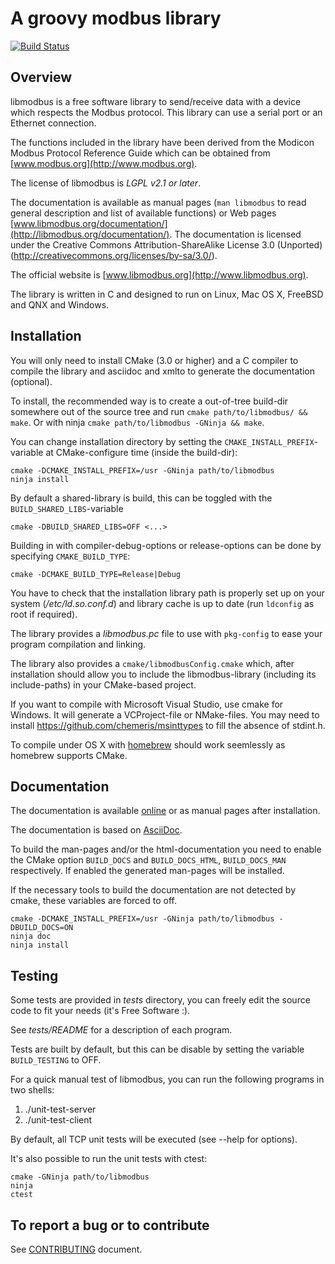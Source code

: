 A groovy modbus library
=======================

[![Build Status](https://travis-ci.org/stephane/libmodbus.svg?branch=master)](https://travis-ci.org/stephane/libmodbus)

Overview
--------

libmodbus is a free software library to send/receive data with a device which
respects the Modbus protocol. This library can use a serial port or an Ethernet
connection.

The functions included in the library have been derived from the Modicon Modbus
Protocol Reference Guide which can be obtained from [www.modbus.org](http://www.modbus.org).

The license of libmodbus is *LGPL v2.1 or later*.

The documentation is available as manual pages (`man libmodbus` to read general
description and list of available functions) or Web pages
[www.libmodbus.org/documentation/](http://libmodbus.org/documentation/). The
documentation is licensed under the Creative Commons Attribution-ShareAlike
License 3.0 (Unported) (<http://creativecommons.org/licenses/by-sa/3.0/>).

The official website is [www.libmodbus.org](http://www.libmodbus.org).

The library is written in C and designed to run on Linux, Mac OS X, FreeBSD and
QNX and Windows.

Installation
------------

You will only need to install CMake (3.0 or higher) and a C compiler to compile
the library and asciidoc and xmlto to generate the documentation (optional).

To install, the recommended way is to create a out-of-tree build-dir somewhere
out of the source tree and run `cmake path/to/libmodbus/ && make`. Or with ninja
`cmake path/to/libmodbus -GNinja && make`.

You can change installation directory by setting the `CMAKE_INSTALL_PREFIX`-
variable at CMake-configure time (inside the build-dir):

    cmake -DCMAKE_INSTALL_PREFIX=/usr -GNinja path/to/libmodbus
	ninja install

By default a shared-library is build, this can be toggled with the
`BUILD_SHARED_LIBS`-variable

    cmake -DBUILD_SHARED_LIBS=OFF <...>

Building in with compiler-debug-options or release-options can be done by
specifying `CMAKE_BUILD_TYPE`:

    cmake -DCMAKE_BUILD_TYPE=Release|Debug

You have to check that the installation library path is properly set up on your
system (*/etc/ld.so.conf.d*) and library cache is up to date
(run `ldconfig` as root if required).

The library provides a *libmodbus.pc* file to use with `pkg-config` to ease your
program compilation and linking.

The library also provides a `cmake/libmodbusConfig.cmake` which, after
installation should allow you to include the libmodbus-library
(including its include-paths) in your CMake-based project.

If you want to compile with Microsoft Visual Studio, use cmake for Windows.
It will generate a VCProject-file or NMake-files. You may need to install
<https://github.com/chemeris/msinttypes> to fill the absence of stdint.h.

To compile under OS X with [homebrew](http://mxcl.github.com/homebrew/) should
work seemlessly as homebrew supports CMake.

Documentation
-------------

The documentation is available [online](http://libmodbus.org/documentation) or
as manual pages after installation.

The documentation is based on
[AsciiDoc](http://www.methods.co.nz/asciidoc/).

To build the man-pages and/or the html-documentation you need to enable the CMake option
`BUILD_DOCS` and `BUILD_DOCS_HTML`, `BUILD_DOCS_MAN` respectively. If enabled the generated
man-pages will be installed.

If the necessary tools to build the documentation are not detected by cmake, these variables
are forced to off.

    cmake -DCMAKE_INSTALL_PREFIX=/usr -GNinja path/to/libmodbus -DBUILD_DOCS=ON
	ninja doc
	ninja install

Testing
-------

Some tests are provided in *tests* directory, you can freely edit the source
code to fit your needs (it's Free Software :).

See *tests/README* for a description of each program.

Tests are built by default, but this can be disable by setting the variable
`BUILD_TESTING` to OFF.

For a quick manual test of libmodbus, you can run the following programs in two shells:

1. ./unit-test-server
2. ./unit-test-client

By default, all TCP unit tests will be executed (see --help for options).

It's also possible to run the unit tests with ctest:

    cmake -GNinja path/to/libmodbus
	ninja
    ctest

To report a bug or to contribute
--------------------------------

See [CONTRIBUTING](CONTRIBUTING.md) document.
